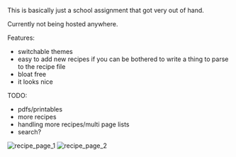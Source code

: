 This is basically just a school assignment that got very out of hand.

Currently not being hosted anywhere.

Features:
- switchable themes
- easy to add new recipes if you can be bothered to write a thing to parse to the recipe file
- bloat free
- it looks nice

TODO:
- pdfs/printables
- more recipes
- handling more recipes/multi page lists
- search?

![recipe_page_1](https://github.com/yazoink/php-json-recipe-site/assets/98802603/49f522b5-6541-48fc-ab8a-9c7d2cae77ef)
![recipe_page_2](https://github.com/yazoink/php-json-recipe-site/assets/98802603/c8582e5a-7a60-43a6-abff-fab11a5c6c1b)
